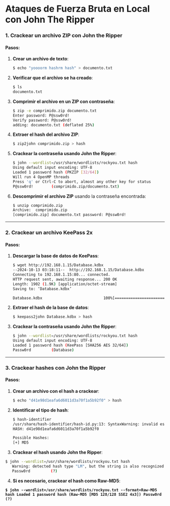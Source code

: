 # Ataques de Fuerza Bruta en Local con John The Ripper

### 1. Crackear un archivo ZIP con John the Ripper

#### Pasos:

1.  **Crear un archivo de texto**:

    ```bash
    $ echo "yoooorm hashrm hash" > documento.txt
    ```
2.  **Verificar que el archivo se ha creado**:

    ```bash
    $ ls
    documento.txt
    ```
3.  **Comprimir el archivo en un ZIP con contraseña**:

    ```bash
    $ zip -e comprimido.zip documento.txt
    Enter password: P@ssw0rd!
    Verify password: P@ssw0rd!
    adding: documento.txt (deflated 25%)
    ```
4.  **Extraer el hash del archivo ZIP**:

    ```bash
    $ zip2john comprimido.zip > hash
    ```
5.  **Crackear la contraseña usando John the Ripper**:

    ```bash
    $ john --wordlist=/usr/share/wordlists/rockyou.txt hash
    Using default input encoding: UTF-8
    Loaded 1 password hash (PKZIP [32/64])
    Will run 4 OpenMP threads
    Press 'q' or Ctrl-C to abort, almost any other key for status
    P@ssw0rd!        (comprimido.zip/documento.txt)
    ```
6.  **Descomprimir el archivo ZIP** usando la contraseña encontrada:

    ```bash
    $ unzip comprimido.zip 
    Archive:  comprimido.zip
    [comprimido.zip] documento.txt password: P@ssw0rd!
    ```

***

### 2. Crackear un archivo KeePass 2x

#### Pasos:

1.  **Descargar la base de datos de KeePass**:

    ```bash
    $ wget http://192.168.1.15/Database.kdbx  
    --2024-10-13 03:18:11--  http://192.168.1.15/Database.kdbx
    Connecting to 192.168.1.15:80... connected.
    HTTP request sent, awaiting response... 200 OK
    Length: 1902 (1.9K) [application/octet-stream]
    Saving to: ‘Database.kdbx’

    Database.kdbx                           100%[=============================================================================>]   1.86K  --.-KB/s    in 0s      
    ```
2.  **Extraer el hash de la base de datos**:

    ```bash
    $ keepass2john Database.kdbx > hash
    ```
3.  **Crackear la contraseña usando John the Ripper**:

    ```bash
    $ john --wordlist=/usr/share/wordlists/rockyou.txt hash
    Using default input encoding: UTF-8
    Loaded 1 password hash (KeePass [SHA256 AES 32/64])
    Passw0rd         (Database)     
    ```

***

### 3. Crackear hashes con John the Ripper

#### Pasos:

1.  **Crear un archivo con el hash a crackear**:

    ```bash
    $ echo "d41e98d1eafa6d6011d3a70f1a5b92f0" > hash
    ```
2.  **Identificar el tipo de hash**:

    ```bash
    $ hash-identifier
    /usr/share/hash-identifier/hash-id.py:13: SyntaxWarning: invalid escape sequence '\ '
    HASH: d41e98d1eafa6d6011d3a70f1a5b92f0

    Possible Hashes:
    [+] MD5
    ```
3. **Crackear el hash usando John the Ripper**:

```bash
$ john --wordlist=/usr/share/wordlists/rockyou.txt hash
   Warning: detected hash type "LM", but the string is also recognized as "dynamic=md5($p)"
   Passw0rd         (?)
```

4. **Si es necesario, crackear el hash como Raw-MD5**:

<pre class="language-bash"><code class="lang-bash"><strong>$ john --wordlist=/usr/share/wordlists/rockyou.txt --format=Raw-MD5 hash Loaded 1 password hash (Raw-MD5 [MD5 128/128 SSE2 4x3]) Passw0rd (?)
</strong></code></pre>
